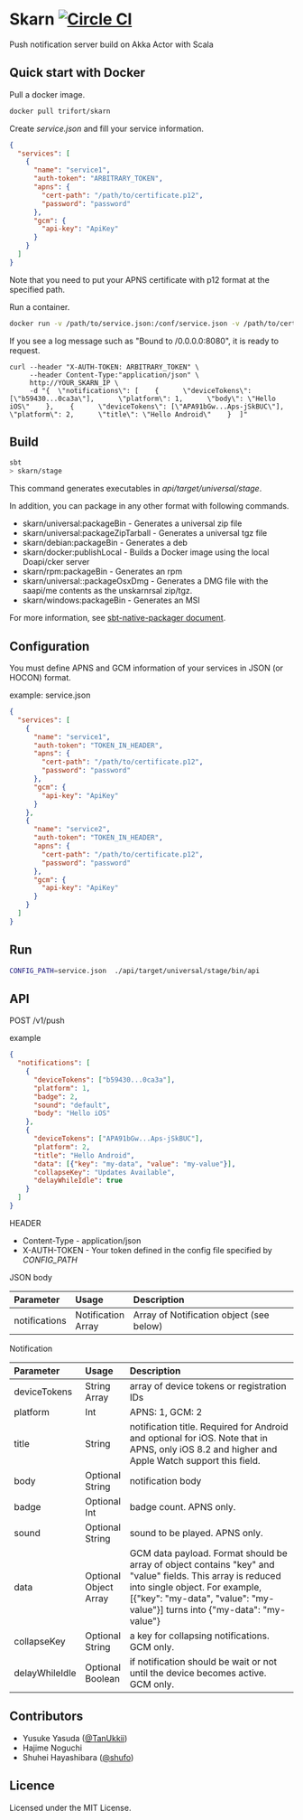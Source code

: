 # Skarn [![Circle CI](https://circleci.com/gh/trifort/skarn.svg?style=svg)](https://circleci.com/gh/trifort/skarn)

Push notification server build on Akka Actor with Scala

## Quick start with Docker

Pull a docker image.
```sh
docker pull trifort/skarn
```

Create *service.json* and fill your service information.

```json
{
  "services": [
    {
      "name": "service1",
      "auth-token": "ARBITRARY_TOKEN",
      "apns": {
        "cert-path": "/path/to/certificate.p12",
        "password": "password"
      },
      "gcm": {
        "api-key": "ApiKey"
      }
    }
  ]
}
```

Note that you need to put your APNS certificate with p12 format at the specified path.


Run a container.

```sh
docker run -v /path/to/service.json:/conf/service.json -v /path/to/certificate.p12:/path/to/certificate.p12 -e CONFIG_PATH=/conf/service.json -p 80:8080 -it trifort/skarn
```

If you see a log message such as "Bound to /0.0.0.0:8080", it is ready to request.

```
curl --header "X-AUTH-TOKEN: ARBITRARY_TOKEN" \
     --header Content-Type:"application/json" \
     http://YOUR_SKARN_IP \
     -d "{  \"notifications\": [    {      \"deviceTokens\": [\"b59430...0ca3a\"],      \"platform\": 1,      \"body\": \"Hello iOS\"    },    {      \"deviceTokens\": [\"APA91bGw...Aps-jSkBUC\"],      \"platform\": 2,      \"title\": \"Hello Android\"    }  ]"
```


## Build

```sh
sbt
> skarn/stage
```

This command generates executables in *api/target/universal/stage*.

In addition, you can package in any other format with following commands.

+ skarn/universal:packageBin - Generates a universal zip file
+ skarn/universal:packageZipTarball - Generates a universal tgz file
+ skarn/debian:packageBin - Generates a deb
+ skarn/docker:publishLocal - Builds a Docker image using the local Doapi/cker server
+ skarn/rpm:packageBin - Generates an rpm
+ skarn/universal::packageOsxDmg - Generates a DMG file with the saapi/me contents as the unskarnrsal zip/tgz.
+ skarn/windows:packageBin - Generates an MSI

For more information, see [sbt-native-packager document](http://www.scala-sbt.org/sbt-native-packager/archetypes/java_app/my-first-project.html).

## Configuration

You must define APNS and GCM information of your services in JSON (or HOCON) format.

example: service.json
```json
{
  "services": [
    {
      "name": "service1",
      "auth-token": "TOKEN_IN_HEADER",
      "apns": {
        "cert-path": "/path/to/certificate.p12",
        "password": "password"
      },
      "gcm": {
        "api-key": "ApiKey"
      }
    },
    {
      "name": "service2",
      "auth-token": "TOKEN_IN_HEADER",
      "apns": {
        "cert-path": "/path/to/certificate.p12",
        "password": "password"
      },
      "gcm": {
        "api-key": "ApiKey"
      }
    }
  ]
}
```

## Run

```sh
CONFIG_PATH=service.json  ./api/target/universal/stage/bin/api
```


## API

POST /v1/push

example

```json
{
  "notifications": [
    {
      "deviceTokens": ["b59430...0ca3a"],
      "platform": 1,
      "badge": 2,
      "sound": "default",
      "body": "Hello iOS"
    },
    {
      "deviceTokens": ["APA91bGw...Aps-jSkBUC"],
      "platform": 2,
      "title": "Hello Android",
      "data": [{"key": "my-data", "value": "my-value"}],
      "collapseKey": "Updates Available",
      "delayWhileIdle": true
    }
  ]
}
```

HEADER
+ Content-Type - application/json
+ X-AUTH-TOKEN - Your token defined in the config file specified by *CONFIG_PATH*

JSON body

| Parameter    | Usage                   | Description |
|:-------------|:------------------------|:------------|
| notifications| Notification <br> Array | Array of Notification object (see below) |


Notification

| Parameter    | Usage                   | Description |
|:-------------|:------------------------|:------------|
| deviceTokens | String <br> Array       | array of device tokens or registration IDs |
| platform     | Int                     | APNS: 1, GCM: 2 |
| title        | String                  | notification title. Required for Android and optional for iOS. Note that in APNS, only iOS 8.2 and higher and Apple Watch support this field.  |
| body         | Optional <br> String    | notification body |
| badge        | Optional <br> Int       | badge count. APNS only. |
| sound        | Optional <br> String    | sound to be played. APNS only. |
| data         | Optional <br> Object <br> Array| GCM data payload. Format should be array of object contains "key" and "value" fields. This array is reduced into single object. For example, [{"key": "my-data", "value": "my-value"}] turns into {"my-data": "my-value"} |
| collapseKey  | Optional <br> String    | a key for collapsing notifications. GCM only. |
| delayWhileIdle| Optional <br> Boolean  | if notification should be wait or not until the device becomes active. GCM only. |



## Contributors

+ Yusuke Yasuda ([@TanUkkii](https://github.com/TanUkkii007))
+ Hajime Noguchi
+ Shuhei Hayashibara ([@shufo](https://github.com/shufo))

## Licence

Licensed under the MIT License.
